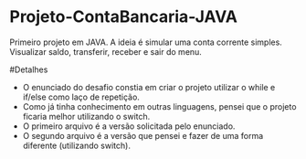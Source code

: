 # Projeto-ContaBancaria-JAVA
Primeiro projeto em JAVA. A ideia é simular uma conta corrente simples. Visualizar saldo, transferir, receber e sair do menu. 

#Detalhes
- O enunciado do desafio constia em criar o projeto utilizar o while e if/else como laço de repetição.
- Como já tinha conhecimento em outras linguagens, pensei que o projeto ficaria melhor utilizando o switch.
- O primeiro arquivo é a versão solicitada pelo enunciado.
- O segundo arquivo é a versão que pensei e fazer de uma forma diferente (utilizando switch).
